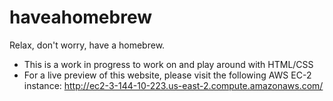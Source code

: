 # haveahomebrew
Relax, don't worry, have a homebrew.

* This is a work in progress to work on and play around with HTML/CSS
* For a live preview of this website, please visit the following AWS EC-2 instance: http://ec2-3-144-10-223.us-east-2.compute.amazonaws.com/
